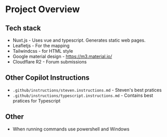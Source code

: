 # Project Overview

## Tech stack

- Nuxt.js - Uses vue and typescript. Generates static web pages. 
- Leafletjs - For the mapping 
- Tailwindcss - for HTML style 
- Google material design - https://m3.material.io/
- Cloudflare R2 - Forum submissions 

## Other Copilot Instructions

- `.github/instructions/steven.instructions.md` - Steven's best pratices
- `.github/instructions/typescript.instructions.md` - Contains best pratices for Typescript

## Other 

- When running commands use powershell and Windows